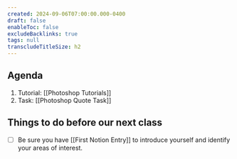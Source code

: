 ```yaml
---
created: 2024-09-06T07:00:00.000-0400
draft: false
enableToc: false
excludeBacklinks: true
tags: null
transcludeTitleSize: h2
---
```


## Agenda
1. Tutorial: [[Photoshop Tutorials]]
2. Task: [[Photoshop Quote Task]]

## Things to do before our next class
- [ ] Be sure you have [[First Notion Entry]] to introduce yourself and identify your areas of interest.